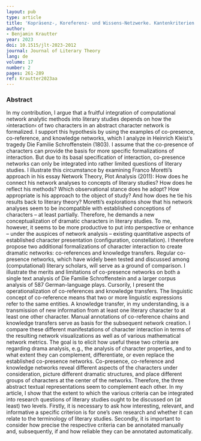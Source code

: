 ```yaml
---
layout: pub
type: article
title: 'Kopräsenz-, Koreferenz- und Wissens-Netzwerke. Kantenkriterien in dramatischen Figurennetzwerken am Beispiel von Kleists "Die Familie Schroffenstein" (1803)'
author:
- Benjamin Krautter
year: 2023
doi: 10.1515/jlt-2023-2012
journal: Journal of Literary Theory
lang: de
volume: 17
number: 2
pages: 261-289
ref: Krautter2023aa
---
```


### Abstract
In my contribution, I argue that a fruitful integration of computational network analytic methods into literary studies depends on how the ›interaction‹ of two characters in an abstract character network is formalized. I support this hypothesis by using the examples of co-presence, co-reference, and knowledge networks, which I analyze in Heinrich Kleist’s tragedy Die Familie Schroffenstein (1803). I assume that the co-presence of characters can provide the basis for more specific formalizations of interaction. But due to its basal specification of interaction, co-presence networks can only be integrated into rather limited questions of literary studies. I illustrate this circumstance by examining Franco Moretti’s approach in his essay Network Theory, Plot Analysis (2011): How does he connect his network analyses to concepts of literary studies? How does he reflect his methods? Which observational stance does he adopt? How appropriate is his approach to the object of study? And how does he tie his results back to literary theory? Moretti’s explorations show that his network analyses seem to be incompatible with established conceptions of characters – at least partially. Therefore, he demands a new conceptualization of dramatic characters in literary studies. To me, however, it seems to be more productive to put into perspective or enhance – under the auspices of network analysis – existing quantitative aspects of established character presentation (configuration, constellation).
I therefore propose two additional formalizations of character interaction to create dramatic networks: co-references and knowledge transfers. Regular co-presence networks, which have widely been tested and discussed among (computational) literary scholars, will serve as a ground of comparison. I illustrate the merits and limitations of co-presence networks on both a single text analysis of Die Familie Schroffenstein and a larger corpus analysis of 587 German-language plays. Cursorily, I present the operationalization of co-references and knowledge transfers. The linguistic concept of co-reference means that two or more linguistic expressions refer to the same entities. A knowledge transfer, in my understanding, is a transmission of new information from at least one literary character to at least one other character. Manual annotations of co-reference chains and knowledge transfers serve as basis for the subsequent network creation. I compare these different manifestations of character interaction in terms of the resulting network visualizations as well as of various mathematical network metrics. The goal is to elicit how useful these two criteria are regarding drama analysis, e. g., the analysis of character properties, and to what extent they can complement, differentiate, or even replace the established co-presence networks. Co-presence, co-reference and knowledge networks reveal different aspects of the characters under consideration, picture different dramatic structures, and place different groups of characters at the center of the networks. Therefore, the three abstract textual representations seem to complement each other.
In my article, I show that the extent to which the various criteria can be integrated into research questions of literary studies ought to be discussed on (at least) two levels. Firstly, it is necessary to ask how interesting, relevant, and informative a specific criterion is for one’s own research and whether it can relate to the terminology of literary studies. Secondly, it is important to consider how precise the respective criteria can be annotated manually and, subsequently, if and how reliable they can be annotated automatically.
